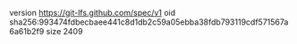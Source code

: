 version https://git-lfs.github.com/spec/v1
oid sha256:993474fdbecbaee441c8d1db2c59a05ebba38fdb793119cdf571567a6a61b2f9
size 2409
